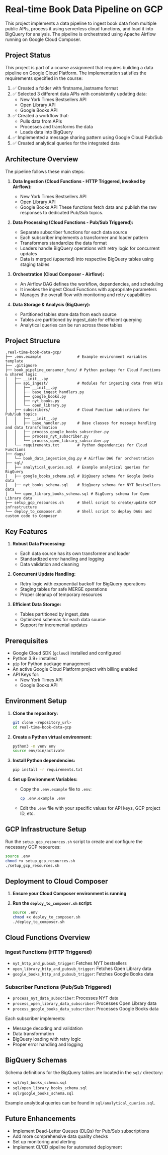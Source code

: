# Real-time Book Data Pipeline on GCP

This project implements a data pipeline to ingest book data from multiple public APIs, process it using serverless cloud functions, and load it into BigQuery for analysis. The pipeline is orchestrated using Apache Airflow running on Google Cloud Composer.

## Project Status

This project is part of a course assignment that requires building a data pipeline on Google Cloud Platform. The implementation satisfies the requirements specified in the course:

1. ✅ Created a folder with firstname_lastname format
2. ✅ Selected 3 different data APIs with consistently updating data:
   - New York Times Bestsellers API
   - Open Library API
   - Google Books API
3. ✅ Created a workflow that:
   - Pulls data from APIs
   - Processes and transforms the data
   - Loads data into BigQuery
4. ✅ Implemented a message sharing pattern using Google Cloud Pub/Sub
5. ✅ Created analytical queries for the integrated data


## Architecture Overview

The pipeline follows these main steps:
1. **Data Ingestion (Cloud Functions - HTTP Triggered, Invoked by Airflow):**
   * New York Times Bestsellers API
   * Open Library API
   * Google Books API
   These functions fetch data and publish the raw responses to dedicated Pub/Sub topics.

2. **Data Processing (Cloud Functions - Pub/Sub Triggered):**
   * Separate subscriber functions for each data source
   * Each subscriber implements a transformer and loader pattern
   * Transformers standardize the data format
   * Loaders handle BigQuery operations with retry logic for concurrent updates
   * Data is merged (upserted) into respective BigQuery tables using staging tables

3. **Orchestration (Cloud Composer - Airflow):**
   * An Airflow DAG defines the workflow, dependencies, and scheduling
   * It invokes the ingest Cloud Functions with appropriate parameters
   * Manages the overall flow with monitoring and retry capabilities

4. **Data Storage & Analysis (BigQuery):**
   * Partitioned tables store data from each source
   * Tables are partitioned by ingest_date for efficient querying
   * Analytical queries can be run across these tables

## Project Structure

```
.real-time-book-data-gcp/
├── .env.example                # Example environment variables template
├── .gitignore
├── book_pipeline_consumer_func/ # Python package for Cloud Functions & shared logic
│   ├── __init__.py
│   ├── api_ingest/             # Modules for ingesting data from APIs
│   │   ├── __init__.py
│   │   ├── base_ingest_handlers.py
│   │   ├── google_books.py
│   │   ├── nyt_books.py
│   │   └── open_library.py
│   ├── subscribers/            # Cloud Function subscribers for Pub/Sub topics
│   │   ├── __init__.py
│   │   ├── base_handler.py     # Base classes for message handling and data transformation
│   │   ├── process_google_books_subscriber.py
│   │   ├── process_nyt_subscriber.py
│   │   └── process_open_library_subscriber.py
│   └── requirements.txt        # Python dependencies for Cloud Functions
├── dags/
│   └── book_data_ingestion_dag.py # Airflow DAG for orchestration
├── sql/
│   ├── analytical_queries.sql  # Example analytical queries for BigQuery
│   ├── google_books_schema.sql # BigQuery schema for Google Books data
│   ├── nyt_books_schema.sql    # BigQuery schema for NYT Bestsellers data
│   └── open_library_books_schema.sql # BigQuery schema for Open Library data
├── setup_gcp_resources.sh      # Shell script to create/update GCP infrastructure
└── deploy_to_composer.sh       # Shell script to deploy DAGs and custom code to Composer
```

## Key Features

1. **Robust Data Processing:**
   - Each data source has its own transformer and loader
   - Standardized error handling and logging
   - Data validation and cleaning

2. **Concurrent Update Handling:**
   - Retry logic with exponential backoff for BigQuery operations
   - Staging tables for safe MERGE operations
   - Proper cleanup of temporary resources

3. **Efficient Data Storage:**
   - Tables partitioned by ingest_date
   - Optimized schemas for each data source
   - Support for incremental updates

## Prerequisites

* Google Cloud SDK (`gcloud`) installed and configured
* Python 3.9+ installed
* `pip` for Python package management
* An active Google Cloud Platform project with billing enabled
* API Keys for:
  * New York Times API
  * Google Books API

## Environment Setup

1. **Clone the repository:**
   ```bash
   git clone <repository_url>
   cd real-time-book-data-gcp
   ```

2. **Create a Python virtual environment:**
   ```bash
   python3 -m venv env
   source env/bin/activate
   ```

3. **Install Python dependencies:**
   ```bash
   pip install -r requirements.txt
   ```

4. **Set up Environment Variables:**
   * Copy the `.env.example` file to `.env`:
     ```bash
     cp .env.example .env
     ```
   * Edit the `.env` file with your specific values for API keys, GCP project ID, etc.

## GCP Infrastructure Setup

Run the `setup_gcp_resources.sh` script to create and configure the necessary GCP resources:

```bash
source .env
chmod +x setup_gcp_resources.sh
./setup_gcp_resources.sh
```

## Deployment to Cloud Composer

1. **Ensure your Cloud Composer environment is running**

2. **Run the `deploy_to_composer.sh` script:**
   ```bash
   source .env
   chmod +x deploy_to_composer.sh
   ./deploy_to_composer.sh
   ```

## Cloud Functions Overview

### Ingest Functions (HTTP Triggered)
* `nyt_http_and_pubsub_trigger`: Fetches NYT bestsellers
* `open_library_http_and_pubsub_trigger`: Fetches Open Library data
* `google_books_http_and_pubsub_trigger`: Fetches Google Books data

### Subscriber Functions (Pub/Sub Triggered)
* `process_nyt_data_subscriber`: Processes NYT data
* `process_open_library_data_subscriber`: Processes Open Library data
* `process_google_books_data_subscriber`: Processes Google Books data

Each subscriber implements:
- Message decoding and validation
- Data transformation
- BigQuery loading with retry logic
- Proper error handling and logging

## BigQuery Schemas

Schema definitions for the BigQuery tables are located in the `sql/` directory:
* `sql/nyt_books_schema.sql`
* `sql/open_library_books_schema.sql`
* `sql/google_books_schema.sql`

Example analytical queries can be found in `sql/analytical_queries.sql`.

## Future Enhancements

* Implement Dead-Letter Queues (DLQs) for Pub/Sub subscriptions
* Add more comprehensive data quality checks
* Set up monitoring and alerting
* Implement CI/CD pipeline for automated deployment